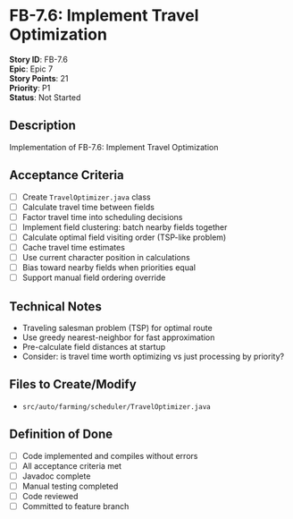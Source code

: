 # FB-7.6: Implement Travel Optimization

**Story ID**: FB-7.6  
**Epic**: Epic 7  
**Story Points**: 21  
**Priority**: P1  
**Status**: Not Started  

## Description
Implementation of FB-7.6: Implement Travel Optimization

## Acceptance Criteria
- [ ] Create `TravelOptimizer.java` class
- [ ] Calculate travel time between fields
- [ ] Factor travel time into scheduling decisions
- [ ] Implement field clustering: batch nearby fields together
- [ ] Calculate optimal field visiting order (TSP-like problem)
- [ ] Cache travel time estimates
- [ ] Use current character position in calculations
- [ ] Bias toward nearby fields when priorities equal
- [ ] Support manual field ordering override

## Technical Notes
- Traveling salesman problem (TSP) for optimal route
- Use greedy nearest-neighbor for fast approximation
- Pre-calculate field distances at startup
- Consider: is travel time worth optimizing vs just processing by priority?

## Files to Create/Modify
- `src/auto/farming/scheduler/TravelOptimizer.java`

## Definition of Done
- [ ] Code implemented and compiles without errors
- [ ] All acceptance criteria met
- [ ] Javadoc complete
- [ ] Manual testing completed
- [ ] Code reviewed
- [ ] Committed to feature branch
